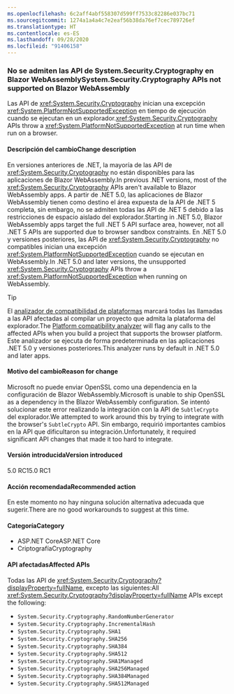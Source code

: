```yaml
---
ms.openlocfilehash: 6c2aff4abf558307d599ff7533c82286e037bc71
ms.sourcegitcommit: 1274a1a4a4c7e2eaf56b38da76ef7cec789726ef
ms.translationtype: HT
ms.contentlocale: es-ES
ms.lasthandoff: 09/28/2020
ms.locfileid: "91406158"
---
```

### <a name="systemsecuritycryptography-apis-not-supported-on-blazor-webassembly"></a><span data-ttu-id="731ee-101">No se admiten las API de System.Security.Cryptography en Blazor WebAssembly</span><span class="sxs-lookup"><span data-stu-id="731ee-101">System.Security.Cryptography APIs not supported on Blazor WebAssembly</span></span>

<span data-ttu-id="731ee-102">Las API de <xref:System.Security.Cryptography> inician una excepción <xref:System.PlatformNotSupportedException> en tiempo de ejecución cuando se ejecutan en un explorador.</span><span class="sxs-lookup"><span data-stu-id="731ee-102"><xref:System.Security.Cryptography> APIs throw a <xref:System.PlatformNotSupportedException> at run time when run on a browser.</span></span>

#### <a name="change-description"></a><span data-ttu-id="731ee-103">Descripción del cambio</span><span class="sxs-lookup"><span data-stu-id="731ee-103">Change description</span></span>

<span data-ttu-id="731ee-104">En versiones anteriores de .NET, la mayoría de las API de <xref:System.Security.Cryptography> no están disponibles para las aplicaciones de Blazor WebAssembly.</span><span class="sxs-lookup"><span data-stu-id="731ee-104">In previous .NET versions, most of the <xref:System.Security.Cryptography> APIs aren't available to Blazor WebAssembly apps.</span></span> <span data-ttu-id="731ee-105">A partir de .NET 5.0, las aplicaciones de Blazor WebAssembly tienen como destino el área expuesta de la API de .NET 5 completa, sin embargo, no se admiten todas las API de .NET 5 debido a las restricciones de espacio aislado del explorador.</span><span class="sxs-lookup"><span data-stu-id="731ee-105">Starting in .NET 5.0, Blazor WebAssembly apps target the full .NET 5 API surface area, however, not all .NET 5 APIs are supported due to browser sandbox constraints.</span></span> <span data-ttu-id="731ee-106">En .NET 5.0 y versiones posteriores, las API de <xref:System.Security.Cryptography> no compatibles inician una excepción <xref:System.PlatformNotSupportedException> cuando se ejecutan en WebAssembly.</span><span class="sxs-lookup"><span data-stu-id="731ee-106">In .NET 5.0 and later versions, the unsupported <xref:System.Security.Cryptography> APIs throw a <xref:System.PlatformNotSupportedException> when running on WebAssembly.</span></span>

> [!TIP]
> <span data-ttu-id="731ee-107">El [analizador de compatibilidad de plataformas](../../../../docs/core/compatibility/code-analysis.md#ca1416-platform-compatibility) marcará todas las llamadas a las API afectadas al compilar un proyecto que admita la plataforma del explorador.</span><span class="sxs-lookup"><span data-stu-id="731ee-107">The [Platform compatibility analyzer](../../../../docs/core/compatibility/code-analysis.md#ca1416-platform-compatibility) will flag any calls to the affected APIs when you build a project that supports the browser platform.</span></span> <span data-ttu-id="731ee-108">Este analizador se ejecuta de forma predeterminada en las aplicaciones .NET 5.0 y versiones posteriores.</span><span class="sxs-lookup"><span data-stu-id="731ee-108">This analyzer runs by default in .NET 5.0 and later apps.</span></span>

#### <a name="reason-for-change"></a><span data-ttu-id="731ee-109">Motivo del cambio</span><span class="sxs-lookup"><span data-stu-id="731ee-109">Reason for change</span></span>

<span data-ttu-id="731ee-110">Microsoft no puede enviar OpenSSL como una dependencia en la configuración de Blazor WebAssembly.</span><span class="sxs-lookup"><span data-stu-id="731ee-110">Microsoft is unable to ship OpenSSL as a dependency in the Blazor WebAssembly configuration.</span></span> <span data-ttu-id="731ee-111">Se intentó solucionar este error realizando la integración con la API de `SubtleCrypto` del explorador.</span><span class="sxs-lookup"><span data-stu-id="731ee-111">We attempted to work around this by trying to integrate with the browser's `SubtleCrypto` API.</span></span> <span data-ttu-id="731ee-112">Sin embargo, requirió importantes cambios en la API que dificultaron su integración.</span><span class="sxs-lookup"><span data-stu-id="731ee-112">Unfortunately, it required significant API changes that made it too hard to integrate.</span></span>

#### <a name="version-introduced"></a><span data-ttu-id="731ee-113">Versión introducida</span><span class="sxs-lookup"><span data-stu-id="731ee-113">Version introduced</span></span>

<span data-ttu-id="731ee-114">5.0 RC1</span><span class="sxs-lookup"><span data-stu-id="731ee-114">5.0 RC1</span></span>

#### <a name="recommended-action"></a><span data-ttu-id="731ee-115">Acción recomendada</span><span class="sxs-lookup"><span data-stu-id="731ee-115">Recommended action</span></span>

<span data-ttu-id="731ee-116">En este momento no hay ninguna solución alternativa adecuada que sugerir.</span><span class="sxs-lookup"><span data-stu-id="731ee-116">There are no good workarounds to suggest at this time.</span></span>

#### <a name="category"></a><span data-ttu-id="731ee-117">Categoría</span><span class="sxs-lookup"><span data-stu-id="731ee-117">Category</span></span>

- <span data-ttu-id="731ee-118">ASP.NET Core</span><span class="sxs-lookup"><span data-stu-id="731ee-118">ASP.NET Core</span></span>
- <span data-ttu-id="731ee-119">Criptografía</span><span class="sxs-lookup"><span data-stu-id="731ee-119">Cryptography</span></span>

#### <a name="affected-apis"></a><span data-ttu-id="731ee-120">API afectadas</span><span class="sxs-lookup"><span data-stu-id="731ee-120">Affected APIs</span></span>

<span data-ttu-id="731ee-121">Todas las API de <xref:System.Security.Cryptography?displayProperty=fullName>, excepto las siguientes:</span><span class="sxs-lookup"><span data-stu-id="731ee-121">All <xref:System.Security.Cryptography?displayProperty=fullName> APIs except the following:</span></span>

- `System.Security.Cryptography.RandomNumberGenerator`
- `System.Security.Cryptography.IncrementalHash`
- `System.Security.Cryptography.SHA1`
- `System.Security.Cryptography.SHA256`
- `System.Security.Cryptography.SHA384`
- `System.Security.Cryptography.SHA512`
- `System.Security.Cryptography.SHA1Managed`
- `System.Security.Cryptography.SHA256Managed`
- `System.Security.Cryptography.SHA384Managed`
- `System.Security.Cryptography.SHA512Managed`

<!--

#### Affected APIs

- `T:System.Security.Cryptography`

-->
